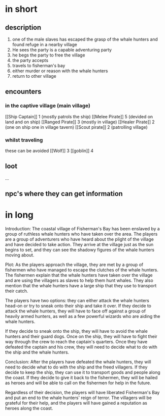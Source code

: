 # in short
## description
1. one of the male slaves has escaped the grasp of the whale hunters and found refuge in a nearby village
2. He sees the party is a capable adventuring party
3. he begs the party to free the village
4. the party accepts
5. travels to fisherman's bay
6. either murder or reason with the whale hunters
7. return to other village

## encounters
### in the captive village (main village)
[[Ship Captain]] 1 (mostly patrols the ship)
[[Melee Pirate]] 5 (devided on land and on ship)
[[Ranged Pirate]] 3 (mostly in village)
[[Healer Pirate]] 2 (one on ship one in village tavern)
[[Scout pirate]] 2 (patrolling village)

### whilst traveling 
these can be avoided
[[Wolf]] 3
[[goblin]] 4

## loot
...

## npc's where they can get information

# in long
Introduction:
The coastal village of Fisherman's Bay has been enslaved by a group of ruthless whale hunters who have taken over the area. The players are a group of adventurers who have heard about the plight of the village and have decided to take action. They arrive at the village just as the sun begins to set, and they can see the shadowy figures of the whale hunters moving about.

Plot:
As the players approach the village, they are met by a group of fishermen who have managed to escape the clutches of the whale hunters. The fishermen explain that the whale hunters have taken over the village and are using the villagers as slaves to help them hunt whales. They also mention that the whale hunters have a large ship that they use to transport their catch.

The players have two options: they can either attack the whale hunters head-on or try to sneak onto their ship and take it over. If they decide to attack the whale hunters, they will have to face off against a group of heavily armed hunters, as well as a few powerful wizards who are aiding the whale hunters.

If they decide to sneak onto the ship, they will have to avoid the whale hunters and their guard dogs. Once on the ship, they will have to fight their way through the crew to reach the captain's quarters. Once they have defeated the captain and his crew, they will need to decide what to do with the ship and the whale hunters.

Conclusion:
After the players have defeated the whale hunters, they will need to decide what to do with the ship and the freed villagers. If they decide to keep the ship, they can use it to transport goods and people along the coast. If they decide to give it back to the fishermen, they will be hailed as heroes and will be able to call on the fishermen for help in the future.

Regardless of their decision, the players will have liberated Fisherman's Bay and put an end to the whale hunters' reign of terror. The villagers will be grateful for their help, and the players will have gained a reputation as heroes along the coast.
